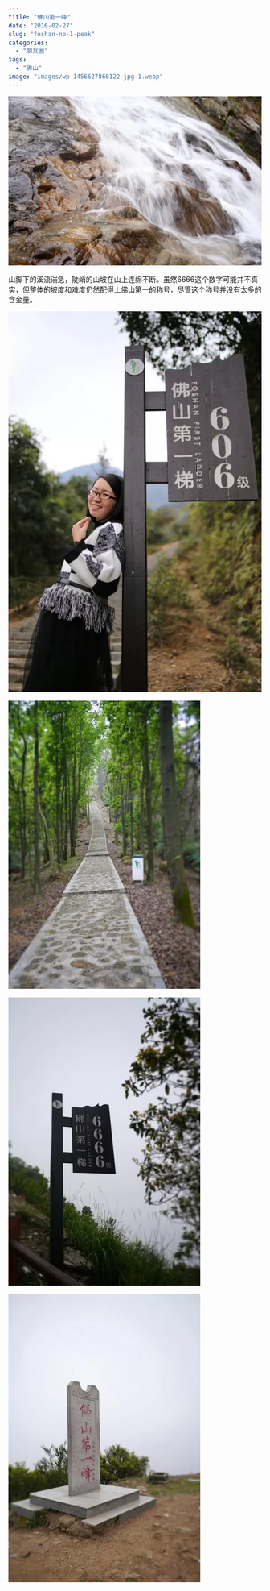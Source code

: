 ```yaml
---
title: "佛山第一峰"
date: "2016-02-27"
slug: "foshan-no-1-peak"
categories: 
  - "朋友圈"
tags: 
  - "佛山"
image: "images/wp-1456627860122-jpg-1.webp"
---
```



![](images/wp-1456627412866-1024x683.webp "wp-1456627412866")

山脚下的溪流湍急，陡峭的山坡在山上连绵不断。虽然6666这个数字可能并不真实，但整体的坡度和难度仍然配得上佛山第一的称号，尽管这个称号并没有太多的含金量。


![](images/wp-1456627421990-jpg.webp "wp-1456627421990")

![](images/wp-1456627834290-jpg.webp "wp-1456627834290")

![](images/wp-1456627825208-jpg.webp "wp-1456627825208")

![](images/wp-1456627860122-jpg.webp "wp-1456627860122")